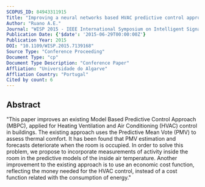 ```yaml
---
SCOPUS_ID: 84943311915
Title: "Improving a neural networks based HVAC predictive control approach"
Author: "Ruano A.E."
Journal: "WISP 2015 - IEEE International Symposium on Intelligent Signal Processing, Proceedings"
Publication Date: {'$date': '2015-06-29T00:00:00Z'}
Publication Year: 2015
DOI: "10.1109/WISP.2015.7139168"
Source Type: "Conference Proceeding"
Document Type: "cp"
Document Type Description: "Conference Paper"
Affliation: "Universidade do Algarve"
Affliation Country: "Portugal"
Cited by count: 6
---
```


## Abstract
"This paper improves an existing Model Based Predictive Control Approach (MBPC), applied for Heating Ventilation and Air Conditioning (HVAC) control in buildings. The existing approach uses the Predictive Mean Vote (PMV) to assess thermal comfort. It has been found that PMV estimation and forecasts deteriorate when the room is occupied. In order to solve this problem, we propose to incorporate measurements of activity inside the room in the predictive models of the inside air temperature. Another improvement to the existing approach is to use an economic cost function, reflecting the money needed for the HVAC control, instead of a cost function related with the consumption of energy."
